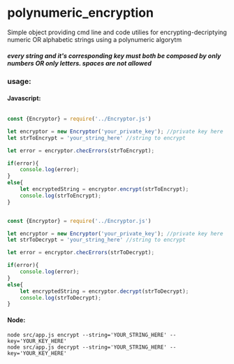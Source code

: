 # polynumeric_encryption
Simple object providing cmd line and code utilies for encrypting-decriptying numeric OR alphabetic strings using a polynumeric algorytm

##### every string and it's corresponding key must both be composed by only numbers OR only letters. spaces are not allowed


### usage:

#### Javascript:
```javascript

const {Encryptor} = require('../Encryptor.js')

let encryptor = new Encryptor('your_private_key'); //private key here
let strToEncrypt = 'your_string_here' //string to encrypt

let error = encryptor.checErrors(strToEncrypt);

if(error){
    console.log(error);
}
else{
    let encryptedString = encryptor.encrypt(strToEncrypt);
    console.log(strToEncrypt);
}

```

```javascript

const {Encryptor} = require('../Encryptor.js')

let encryptor = new Encryptor('your_private_key'); //private key here
let strToDecrypt = 'your_string_here' //string to encrypt

let error = encryptor.checErrors(strToDecrypt);

if(error){
    console.log(error);
}
else{
    let encryptedString = encryptor.decrypt(strToDecrypt);
    console.log(strToDecrypt);
}

```

#### Node:

    node src/app.js encrypt --string='YOUR_STRING_HERE' --key='YOUR_KEY_HERE'
    node src/app.js decrypt --string='YOUR_STRING_HERE' --key='YOUR_KEY_HERE'


